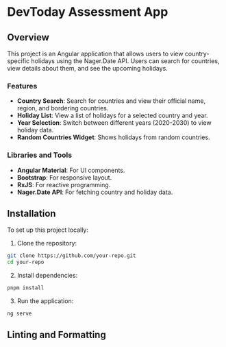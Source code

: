 # DevToday Assessment App

## Overview

This project is an Angular application that allows users to view country-specific holidays using the Nager.Date API. Users can search for countries, view details about them, and see the upcoming holidays.

### Features

- **Country Search**: Search for countries and view their official name, region, and bordering countries.
- **Holiday List**: View a list of holidays for a selected country and year.
- **Year Selection**: Switch between different years (2020-2030) to view holiday data.
- **Random Countries Widget**: Shows holidays from random countries.

### Libraries and Tools

- **Angular Material**: For UI components.
- **Bootstrap**: For responsive layout.
- **RxJS**: For reactive programming.
- **Nager.Date API**: For fetching country and holiday data.

## Installation

To set up this project locally:

1. Clone the repository:

```bash
git clone https://github.com/your-repo.git
cd your-repo
```

2. Install dependencies:

```bash
pnpm install
```

3. Run the application:

```bash
ng serve
```

## Linting and Formatting

